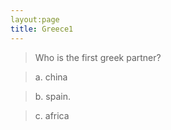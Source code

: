 ```yaml
---
layout:page
title: Greece1
---
```


> Who is the first greek partner?

> a. china

> b. spain.

> c. africa
